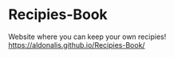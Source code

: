 # Recipies-Book
Website where you can keep your own recipies!
https://aldonalis.github.io/Recipies-Book/
